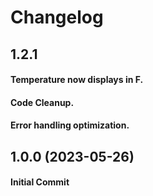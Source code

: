 # Changelog

## 1.2.1

#### Temperature now displays in F.
#### Code Cleanup.
#### Error handling optimization.

## 1.0.0 (2023-05-26)

#### Initial Commit
